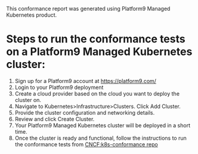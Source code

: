 This conformance report was generated using Platform9 Managed Kubernetes product.

# Steps to run the conformance tests on a Platform9 Managed Kubernetes cluster:
1. Sign up for a Platform9 account at https://platform9.com/
2. Login to your Platform9 deployment
3. Create a cloud provider based on the cloud you want to deploy the cluster on.
4. Navigate to Kubernetes>Infrastructure>Clusters. Click Add Cluster.
5. Provide the cluster configuration and networking details.
6. Review and click Create Cluster.
7. Your Platform9 Managed Kubernetes cluster will be deployed in a short time.
8. Once the cluster is ready and functional, follow the instructions to run the conformance tests from [CNCF:k8s-conformance repo](https://github.com/cncf/k8s-conformance/blob/master/instructions.md#running)

